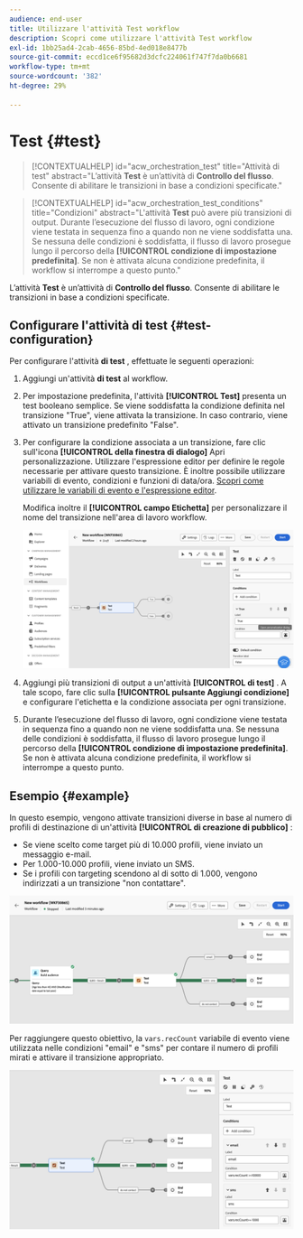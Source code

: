 ```yaml
---
audience: end-user
title: Utilizzare l'attività Test workflow
description: Scopri come utilizzare l'attività Test workflow
exl-id: 1bb25ad4-2cab-4656-85bd-4ed018e8477b
source-git-commit: eccd1ce6f95682d3dcfc224061f747f7da0b6681
workflow-type: tm+mt
source-wordcount: '382'
ht-degree: 29%

---
```



# Test {#test}

>[!CONTEXTUALHELP]
>id="acw_orchestration_test"
>title="Attività di test"
>abstract="L’attività **Test** è un’attività di **Controllo del flusso**. Consente di abilitare le transizioni in base a condizioni specificate."

>[!CONTEXTUALHELP]
>id="acw_orchestration_test_conditions"
>title="Condizioni"
>abstract="L&#39;attività **Test** può avere più transizioni di output. Durante l’esecuzione del flusso di lavoro, ogni condizione viene testata in sequenza fino a quando non ne viene soddisfatta una. Se nessuna delle condizioni è soddisfatta, il flusso di lavoro prosegue lungo il percorso della **[!UICONTROL condizione di impostazione predefinita]**. Se non è attivata alcuna condizione predefinita, il workflow si interrompe a questo punto."

L’attività **Test** è un’attività di **Controllo del flusso**. Consente di abilitare le transizioni in base a condizioni specificate.

## Configurare l&#39;attività di test {#test-configuration}

Per configurare l&#39;attività **di test** , effettuate le seguenti operazioni:

1. Aggiungi un&#39;attività **di test** al workflow.

1. Per impostazione predefinita, l&#39;attività **[!UICONTROL Test]** presenta un test booleano semplice. Se viene soddisfatta la condizione definita nel transizione &quot;True&quot;, viene attivata la transizione. In caso contrario, viene attivato un transizione predefinito &quot;False&quot;.

1. Per configurare la condizione associata a un transizione, fare clic sull&#39;icona **[!UICONTROL della finestra di dialogo]** Apri personalizzazione. Utilizzare l&#39;espressione editor per definire le regole necessarie per attivare questo transizione. È inoltre possibile utilizzare variabili di evento, condizioni e funzioni di data/ora. [Scopri come utilizzare le variabili di evento e l&#39;espressione editor](../event-variables.md).

   Modifica inoltre il **[!UICONTROL campo Etichetta]** per personalizzare il nome del transizione nell&#39;area di lavoro workflow.

   ![Configurazione predefinita dell&#39;attività di test](../assets/workflow-test-default.png)

1. Aggiungi più transizioni di output a un&#39;attività **[!UICONTROL di test]** . A tale scopo, fare clic sulla **[!UICONTROL pulsante Aggiungi condizione]** e configurare l&#39;etichetta e la condizione associata per ogni transizione.

1. Durante l’esecuzione del flusso di lavoro, ogni condizione viene testata in sequenza fino a quando non ne viene soddisfatta una. Se nessuna delle condizioni è soddisfatta, il flusso di lavoro prosegue lungo il percorso della **[!UICONTROL condizione di impostazione predefinita]**. Se non è attivata alcuna condizione predefinita, il workflow si interrompe a questo punto.

## Esempio {#example}

In questo esempio, vengono attivate transizioni diverse in base al numero di profili di destinazione di un&#39;attività **[!UICONTROL di creazione di pubblico]** :
* Se viene scelto come target più di 10.000 profili, viene inviato un messaggio e-mail.
* Per 1.000-10.000 profili, viene inviato un SMS.
* Se i profili con targeting scendono al di sotto di 1.000, vengono indirizzati a un transizione &quot;non contattare&quot;.

![Esempio di transizioni di attività di test](../assets/workflow-test-example.png)

Per raggiungere questo obiettivo, la `vars.recCount` variabile di evento viene utilizzata nelle condizioni &quot;email&quot; e &quot;sms&quot; per contare il numero di profili mirati e attivare il transizione appropriato.

![Configurazione dell&#39;esempio di attività Test](../assets/workflow-test-example-config.png)
